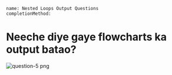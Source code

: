 ```ngMeta
name: Nested Loops Output Questions
completionMethod: 

```

# Neeche diye gaye flowcharts ka output batao?

![question-5 png](https://storage.googleapis.com/ng-curriculum-images/python-flowcharts/nested-loop-worksheet/5.4-question5.png)

